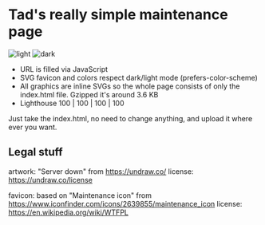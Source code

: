 # Tad's really simple maintenance page

![light](https://user-images.githubusercontent.com/2788192/122275774-5f336080-cee4-11eb-9ea8-7a2430a2a018.png)
![dark](https://user-images.githubusercontent.com/2788192/122275831-6eb2a980-cee4-11eb-9a40-9f380b3ef499.png)

- URL is filled via JavaScript
- SVG favicon and colors respect dark/light mode (prefers-color-scheme)
- All graphics are inline SVGs so the whole page consists of only the index.html file. Gzipped it's around 3.6 KB
- Lighthouse 100 | 100 | 100 | 100

Just take the index.html, no need to change anything, and upload it where ever you want.

## Legal stuff

artwork: "Server down" from https://undraw.co/
license: https://undraw.co/license

favicon: based on "Maintenance icon" from https://www.iconfinder.com/icons/2639855/maintenance_icon
license: https://en.wikipedia.org/wiki/WTFPL